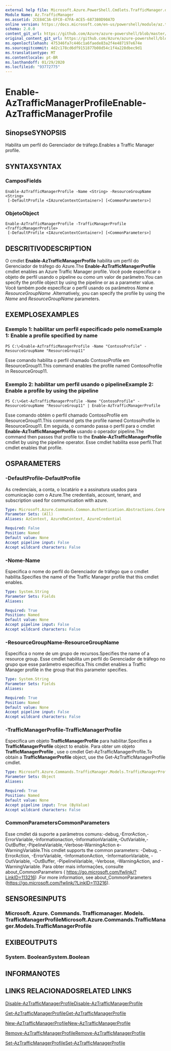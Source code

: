 ```yaml
---
external help file: Microsoft.Azure.PowerShell.Cmdlets.TrafficManager.dll-Help.xml
Module Name: Az.TrafficManager
ms.assetid: 2CE84C3A-EFC0-47FA-ACE5-687380D90A7D
online version: https://docs.microsoft.com/en-us/powershell/module/az.trafficmanager/enable-aztrafficmanagerprofile
schema: 2.0.0
content_git_url: https://github.com/Azure/azure-powershell/blob/master/src/TrafficManager/TrafficManager/help/Enable-AzTrafficManagerProfile.md
original_content_git_url: https://github.com/Azure/azure-powershell/blob/master/src/TrafficManager/TrafficManager/help/Enable-AzTrafficManagerProfile.md
ms.openlocfilehash: 475346fa7c446c1a6faede83a2f4e487197e674e
ms.sourcegitcommit: 4d2c178cd6df9151877b08d54c1f4a228dbec9d1
ms.translationtype: MT
ms.contentlocale: pt-BR
ms.lasthandoff: 01/29/2020
ms.locfileid: "93772775"
---
```

# <span data-ttu-id="66bc4-101">Enable-AzTrafficManagerProfile</span><span class="sxs-lookup"><span data-stu-id="66bc4-101">Enable-AzTrafficManagerProfile</span></span>

## <span data-ttu-id="66bc4-102">Sinopse</span><span class="sxs-lookup"><span data-stu-id="66bc4-102">SYNOPSIS</span></span>
<span data-ttu-id="66bc4-103">Habilita um perfil do Gerenciador de tráfego.</span><span class="sxs-lookup"><span data-stu-id="66bc4-103">Enables a Traffic Manager profile.</span></span>

## <span data-ttu-id="66bc4-104">SYNTAX</span><span class="sxs-lookup"><span data-stu-id="66bc4-104">SYNTAX</span></span>

### <span data-ttu-id="66bc4-105">Campos</span><span class="sxs-lookup"><span data-stu-id="66bc4-105">Fields</span></span>
```
Enable-AzTrafficManagerProfile -Name <String> -ResourceGroupName <String>
 [-DefaultProfile <IAzureContextContainer>] [<CommonParameters>]
```

### <span data-ttu-id="66bc4-106">Objeto</span><span class="sxs-lookup"><span data-stu-id="66bc4-106">Object</span></span>
```
Enable-AzTrafficManagerProfile -TrafficManagerProfile <TrafficManagerProfile>
 [-DefaultProfile <IAzureContextContainer>] [<CommonParameters>]
```

## <span data-ttu-id="66bc4-107">DESCRITIVO</span><span class="sxs-lookup"><span data-stu-id="66bc4-107">DESCRIPTION</span></span>
<span data-ttu-id="66bc4-108">O cmdlet **Enable-AzTrafficManagerProfile** habilita um perfil do Gerenciador de tráfego do Azure.</span><span class="sxs-lookup"><span data-stu-id="66bc4-108">The **Enable-AzTrafficManagerProfile** cmdlet enables an Azure Traffic Manager profile.</span></span>
<span data-ttu-id="66bc4-109">Você pode especificar o objeto de perfil usando o pipeline ou como um valor de parâmetro.</span><span class="sxs-lookup"><span data-stu-id="66bc4-109">You can specify the profile object by using the pipeline or as a parameter value.</span></span>
<span data-ttu-id="66bc4-110">Você também pode especificar o perfil usando os parâmetros *Name* e *ResourceGroupName* .</span><span class="sxs-lookup"><span data-stu-id="66bc4-110">Alternatively, you can specify the profile by using the *Name* and *ResourceGroupName* parameters.</span></span>

## <span data-ttu-id="66bc4-111">EXEMPLOS</span><span class="sxs-lookup"><span data-stu-id="66bc4-111">EXAMPLES</span></span>

### <span data-ttu-id="66bc4-112">Exemplo 1: habilitar um perfil especificado pelo nome</span><span class="sxs-lookup"><span data-stu-id="66bc4-112">Example 1: Enable a profile specified by name</span></span>
```
PS C:\>Enable-AzTrafficManagerProfile -Name "ContosoProfile" -ResourceGroupName "ResourceGroup11"
```

<span data-ttu-id="66bc4-113">Esse comando habilita o perfil chamado ContosoProfile em ResourceGroup11.</span><span class="sxs-lookup"><span data-stu-id="66bc4-113">This command enables the profile named ContosoProfile in ResourceGroup11.</span></span>

### <span data-ttu-id="66bc4-114">Exemplo 2: habilitar um perfil usando o pipeline</span><span class="sxs-lookup"><span data-stu-id="66bc4-114">Example 2: Enable a profile by using the pipeline</span></span>
```
PS C:\>Get-AzTrafficManagerProfile -Name "ContosoProfile" -ResourceGroupName "ResourceGroup11" | Enable-AzTrafficManagerProfile
```

<span data-ttu-id="66bc4-115">Esse comando obtém o perfil chamado ContosoProfile em ResourceGroup11.</span><span class="sxs-lookup"><span data-stu-id="66bc4-115">This command gets the profile named ContosoProfile in ResourceGroup11.</span></span>
<span data-ttu-id="66bc4-116">Em seguida, o comando passa o perfil para o cmdlet **Enable-AzTrafficManagerProfile** usando o operador pipeline.</span><span class="sxs-lookup"><span data-stu-id="66bc4-116">The command then passes that profile to the **Enable-AzTrafficManagerProfile** cmdlet by using the pipeline operator.</span></span>
<span data-ttu-id="66bc4-117">Esse cmdlet habilita esse perfil.</span><span class="sxs-lookup"><span data-stu-id="66bc4-117">That cmdlet enables that profile.</span></span>

## <span data-ttu-id="66bc4-118">OS</span><span class="sxs-lookup"><span data-stu-id="66bc4-118">PARAMETERS</span></span>

### <span data-ttu-id="66bc4-119">-DefaultProfile</span><span class="sxs-lookup"><span data-stu-id="66bc4-119">-DefaultProfile</span></span>
<span data-ttu-id="66bc4-120">As credenciais, a conta, o locatário e a assinatura usados para comunicação com o Azure.</span><span class="sxs-lookup"><span data-stu-id="66bc4-120">The credentials, account, tenant, and subscription used for communication with azure.</span></span>

```yaml
Type: Microsoft.Azure.Commands.Common.Authentication.Abstractions.Core.IAzureContextContainer
Parameter Sets: (All)
Aliases: AzContext, AzureRmContext, AzureCredential

Required: False
Position: Named
Default value: None
Accept pipeline input: False
Accept wildcard characters: False
```

### <span data-ttu-id="66bc4-121">-Nome</span><span class="sxs-lookup"><span data-stu-id="66bc4-121">-Name</span></span>
<span data-ttu-id="66bc4-122">Especifica o nome do perfil do Gerenciador de tráfego que o cmdlet habilita.</span><span class="sxs-lookup"><span data-stu-id="66bc4-122">Specifies the name of the Traffic Manager profile that this cmdlet enables.</span></span>

```yaml
Type: System.String
Parameter Sets: Fields
Aliases:

Required: True
Position: Named
Default value: None
Accept pipeline input: False
Accept wildcard characters: False
```

### <span data-ttu-id="66bc4-123">-ResourceGroupName</span><span class="sxs-lookup"><span data-stu-id="66bc4-123">-ResourceGroupName</span></span>
<span data-ttu-id="66bc4-124">Especifica o nome de um grupo de recursos.</span><span class="sxs-lookup"><span data-stu-id="66bc4-124">Specifies the name of a resource group.</span></span>
<span data-ttu-id="66bc4-125">Esse cmdlet habilita um perfil do Gerenciador de tráfego no grupo que esse parâmetro especifica.</span><span class="sxs-lookup"><span data-stu-id="66bc4-125">This cmdlet enables a Traffic Manager profile in the group that this parameter specifies.</span></span>

```yaml
Type: System.String
Parameter Sets: Fields
Aliases:

Required: True
Position: Named
Default value: None
Accept pipeline input: False
Accept wildcard characters: False
```

### <span data-ttu-id="66bc4-126">-TrafficManagerProfile</span><span class="sxs-lookup"><span data-stu-id="66bc4-126">-TrafficManagerProfile</span></span>
<span data-ttu-id="66bc4-127">Especifica um objeto **TrafficManagerProfile** para habilitar.</span><span class="sxs-lookup"><span data-stu-id="66bc4-127">Specifies a **TrafficManagerProfile** object to enable.</span></span>
<span data-ttu-id="66bc4-128">Para obter um objeto **TrafficManagerProfile** , use o cmdlet Get-AzTrafficManagerProfile.</span><span class="sxs-lookup"><span data-stu-id="66bc4-128">To obtain a **TrafficManagerProfile** object, use the Get-AzTrafficManagerProfile cmdlet.</span></span>

```yaml
Type: Microsoft.Azure.Commands.TrafficManager.Models.TrafficManagerProfile
Parameter Sets: Object
Aliases:

Required: True
Position: Named
Default value: None
Accept pipeline input: True (ByValue)
Accept wildcard characters: False
```

### <span data-ttu-id="66bc4-129">CommonParameters</span><span class="sxs-lookup"><span data-stu-id="66bc4-129">CommonParameters</span></span>
<span data-ttu-id="66bc4-130">Esse cmdlet dá suporte a parâmetros comuns:-debug,-ErrorAction,-ErrorVariable,-Informationaction,-InformationVariable,-OutVariable,-OutBuffer,-PipelineVariable,-Verbose-WarningAction e-WarningVariable.</span><span class="sxs-lookup"><span data-stu-id="66bc4-130">This cmdlet supports the common parameters: -Debug, -ErrorAction, -ErrorVariable, -InformationAction, -InformationVariable, -OutVariable, -OutBuffer, -PipelineVariable, -Verbose, -WarningAction, and -WarningVariable.</span></span> <span data-ttu-id="66bc4-131">Para obter mais informações, consulte about_CommonParameters ( https://go.microsoft.com/fwlink/?LinkID=113216) .</span><span class="sxs-lookup"><span data-stu-id="66bc4-131">For more information, see about_CommonParameters (https://go.microsoft.com/fwlink/?LinkID=113216).</span></span>

## <span data-ttu-id="66bc4-132">SENSORES</span><span class="sxs-lookup"><span data-stu-id="66bc4-132">INPUTS</span></span>

### <span data-ttu-id="66bc4-133">Microsoft. Azure. Commands. Trafficmanager. Models. TrafficManagerProfile</span><span class="sxs-lookup"><span data-stu-id="66bc4-133">Microsoft.Azure.Commands.TrafficManager.Models.TrafficManagerProfile</span></span>

## <span data-ttu-id="66bc4-134">EXIBE</span><span class="sxs-lookup"><span data-stu-id="66bc4-134">OUTPUTS</span></span>

### <span data-ttu-id="66bc4-135">System. Boolean</span><span class="sxs-lookup"><span data-stu-id="66bc4-135">System.Boolean</span></span>

## <span data-ttu-id="66bc4-136">INFORMA</span><span class="sxs-lookup"><span data-stu-id="66bc4-136">NOTES</span></span>

## <span data-ttu-id="66bc4-137">LINKS RELACIONADOS</span><span class="sxs-lookup"><span data-stu-id="66bc4-137">RELATED LINKS</span></span>

[<span data-ttu-id="66bc4-138">Disable-AzTrafficManagerProfile</span><span class="sxs-lookup"><span data-stu-id="66bc4-138">Disable-AzTrafficManagerProfile</span></span>](./Disable-AzTrafficManagerProfile.md)

[<span data-ttu-id="66bc4-139">Get-AzTrafficManagerProfile</span><span class="sxs-lookup"><span data-stu-id="66bc4-139">Get-AzTrafficManagerProfile</span></span>](./Get-AzTrafficManagerProfile.md)

[<span data-ttu-id="66bc4-140">New-AzTrafficManagerProfile</span><span class="sxs-lookup"><span data-stu-id="66bc4-140">New-AzTrafficManagerProfile</span></span>](./New-AzTrafficManagerProfile.md)

[<span data-ttu-id="66bc4-141">Remove-AzTrafficManagerProfile</span><span class="sxs-lookup"><span data-stu-id="66bc4-141">Remove-AzTrafficManagerProfile</span></span>](./Remove-AzTrafficManagerProfile.md)

[<span data-ttu-id="66bc4-142">Set-AzTrafficManagerProfile</span><span class="sxs-lookup"><span data-stu-id="66bc4-142">Set-AzTrafficManagerProfile</span></span>](./Set-AzTrafficManagerProfile.md)


